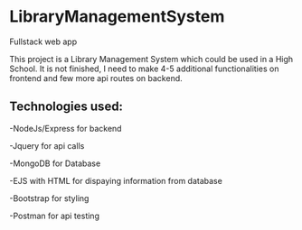 # LibraryManagementSystem

Fullstack web app

This project is a Library Management System which could be used in a High School.
It is not finished, I need to make 4-5 additional functionalities on frontend and few more api routes on backend.

## Technologies used:
-NodeJs/Express for backend

-Jquery for api calls

-MongoDB for Database

-EJS with HTML for dispaying information from database 

-Bootstrap for styling

-Postman for api testing
